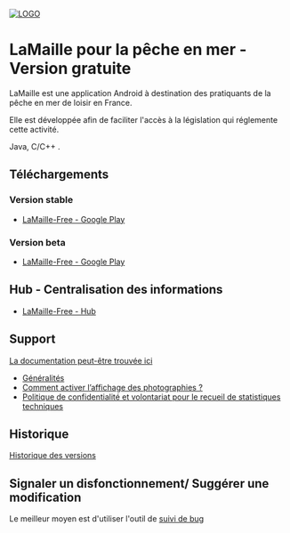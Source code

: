 [![LOGO](http://www.opalesurfcasting.net/IMG/cache-128x128/icon_android_lamaille_alpha_128-72-128x128.png)](http://www.opalesurfcasting.net/lamaille/rubrique201.html)
# LaMaille pour la pêche en mer - Version gratuite

LaMaille est une application Android à destination des pratiquants de la pêche en mer de loisir en France.

Elle est développée afin de faciliter l'accès à la législation qui réglemente cette activité.

Java, C/C++ .

## Téléchargements
### Version stable
- [LaMaille-Free - Google Play](https://play.google.com/store/apps/details?id=net.opalesurfcasting.lamaille)

### Version beta
- [LaMaille-Free - Google Play](https://play.google.com/apps/testing/net.opalesurfcasting.lamaille)

## Hub - Centralisation des informations
- [LaMaille-Free - Hub](https://lamaille.opalesurfcasting.net/)

## Support
[La documentation peut-être trouvée ici](http://www.opalesurfcasting.net/lamaille/rubrique201.html)

- [Généralités](http://www.opalesurfcasting.net/lamaille/lamaille_-_une_application_android_pour_ne_pas_oublier_la_maille_article3004.html)
- [Comment activer l’affichage des photographies ?](http://www.opalesurfcasting.net/lamaille/comment_activer_l_affichage_des_photographies_dans_lamaille_article3260.html)
- [Politique de confidentialité et volontariat pour le recueil de statistiques techniques](http://www.opalesurfcasting.net/lamaille/politique_de_confidentialite_de_lamaille_et_recueil_volontaire_de_statistiques_pour_l_amelioration_de_l_application_article3276.html)

## Historique
[Historique des versions](CHANGELOG.md)

## Signaler un disfonctionnement/ Suggérer une modification
Le meilleur moyen est d'utiliser l'outil de [suivi de bug](https://github.com/opalesurfcasting/LaMaille-Free/issues)
